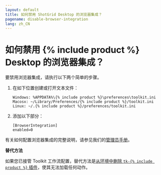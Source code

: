 ```yaml
---
layout: default
title: 如何禁用 ShotGrid Desktop 的浏览器集成？
pagename: disable-browser-integration
lang: zh_CN
---
```


# 如何禁用 {% include product %} Desktop 的浏览器集成？

要禁用浏览器集成，请执行以下两个简单的步骤。

1.  在如下位置创建或打开文本文件：

        Windows: %APPDATA%\{% include product %}\preferences\toolkit.ini
        Macosx: ~/Library/Preferences/{% include product %}/toolkit.ini
        Linux: ~/.{% include product %}/preferences/toolkit.ini

2.  添加以下部分：

        [BrowserIntegration]
        enabled=0

有关如何配置浏览器集成的完整说明，请参见我们的[管理员手册](https://support.shotgunsoftware.com/hc/zh-cn/articles/115000067493-Integrations-Admin-Guide#Toolkit%20Configuration%20File)。

**替代方法**

如果您已接管 Toolkit 工作流配置，替代方法是[从环境中删除 `tk-{% include product %}` 插件](https://github.com/shotgunsoftware/tk-config-default2/blob/master/env/project.yml#L48)，使其无法加载任何动作。
